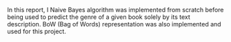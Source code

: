In this report, I Naive Bayes algorithm was implemented from scratch before being used to predict the genre of a given book solely by its text description. BoW (Bag of Words) representation was also implemented and used for this project.
